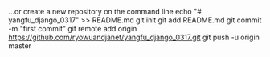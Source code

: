 …or create a new repository on the command line
echo "# yangfu_django_0317" >> README.md
git init
git add README.md
git commit -m "first commit"
git remote add origin https://github.com/ryowuandjanet/yangfu_django_0317.git
git push -u origin master